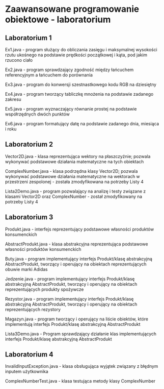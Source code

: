 # Zaawansowane programowanie obiektowe - laboratorium
## Laboratorium 1
  Ex1.java - program służący do obliczania zasięgu i maksymalnej wysokości rzutu ukośnego na podstawie prędkości początkowej i kąta, pod jakim rzucono ciało

  Ex2.java - program sprawdzający zgodność między łańcuchem referencyjnym a łańcuchem do porównania

  Ex3.java - program do konwersji szestnastkowego kodu RGB na dziesiętny

  Ex4.java - program tworzący tabliczkę mnożenia na podstawie zadanego zakresu

  Ex5.java - program wyznaczający równanie prostej na podstawie współrzędnych dwóch punktów

  Ex6.java - program formatujący datę na podstawie zadanego dnia, miesiąca i roku
## Laboratorium 2
  Vector2D.java - klasa reprezentująca wektory na płaszczyźnie; pozwala wykonywać podstawowe działania matematyczne na tych obiektach

  ComplexNumber.java - klasa podrzędna klasy Vector2D; pozwala wykonywać podstawowe działania matematyczne na wektorach w przestrzeni zespolonej - została zmodyfikowana na potrzeby Listy 4

  Lista2Demo.java - program pozwalający na analizę i testy związane z klasami Vector2D oraz ComplexNumber - został zmodyfikowany na potrzeby Listy 4
## Laboratorium 3
  Produkt.java - interfejs reprezentujący podstawowe własności produktów konsumenckich

  AbstractProdukt.java - klasa abstrakcyjna reprezentująca podstawowe własności produktów konsumenckich

  Buty.java - program implementujący interfejs Produkt/klasę abstrakcyjną AbstractProdukt, tworzący i operujący na obiektach reprezentujących obuwie marki Adidas

  Jedzenie.java - program implementujący interfejs Produkt/klasę abstrakcyjną AbstractProdukt, tworzący i operujący na obiektach reprezentujących produkty spożywcze

  Rezystor.java - program implementujący interfejs Produkt/klasę abstrakcyjną AbstractProdukt, tworzący i operujący na obiektach reprezentujących rezystory

  Magazyn.java - program tworzący i operujący na liście obiektów, które implementują interfejs Produkt/klasę abstrakcyjną AbstractProdukt

  Lista3Demo.java - Program sprawdzający działanie klas implementujących interfejs Produkt/klasę abstrakcyjną AbstractProdukt
## Laboratorium 4
  InvalidInputException.java - klasa obsługująca wyjątek związany z błędnym inputem użytkownika

  ComplexNumberTest.java - klasa testująca metody klasy ComplexNumber
